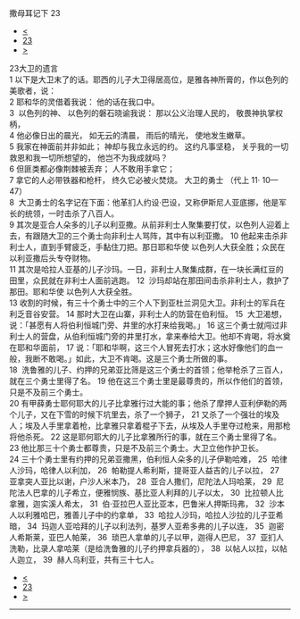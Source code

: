 ﻿





 撒母耳记下 23




* [<](bible/2SA22.md)
* [23](bible/2SA.md)
* [>](bible/2SA24.md)



 
23大卫的遗言  
1 以下是大卫末了的话。耶西的儿子大卫得居高位，是雅各神所膏的，作以色列的美歌者，说：  
2 耶和华的灵借着我说： 他的话在我口中。  
3  以色列的神、 以色列的磐石晓谕我说： 那以公义治理人民的， 敬畏神执掌权柄，  
4 他必像日出的晨光， 如无云的清晨， 雨后的晴光， 使地发生嫩草。  
5 我家在神面前并非如此； 神却与我立永远的约。 这约凡事坚稳， 关乎我的一切救恩和我一切所想望的， 他岂不为我成就吗？  
6 但匪类都必像荆棘被丢弃； 人不敢用手拿它；  
7 拿它的人必带铁器和枪杆， 终久它必被火焚烧。 大卫的勇士 （代上
11·
10—
47）  
8  大卫勇士的名字记在下面：他革扪人约设·巴设，又称伊斯尼人亚底挪，他是军长的统领，一时击杀了八百人。  
9 其次是亚合人朵多的儿子以利亚撒。从前非利士人聚集要打仗，以色列人迎着上去，有跟随大卫的三个勇士向非利士人骂阵，其中有以利亚撒。 
10 他起来击杀非利士人，直到手臂疲乏，手黏住刀把。那日耶和华使 以色列人大获全胜；众民在以利亚撒后头专夺财物。  
11 其次是哈拉人亚基的儿子沙玛。一日，非利士人聚集成群，在一块长满红豆的田里，众民就在非利士人面前逃跑。 
12  沙玛却站在那田间击杀非利士人，救护了那田。耶和华使 以色列人大获全胜。  
13 收割的时候，有三十个勇士中的三个人下到亚杜兰洞见大卫。非利士的军兵在利乏音谷安营。 
14 那时大卫在山寨，非利士人的防营在伯利恒。 
15  大卫渴想，说：「甚愿有人将伯利恒城门旁、井里的水打来给我喝。」 
16 这三个勇士就闯过非利士人的营盘，从伯利恒城门旁的井里打水，拿来奉给大卫。他却不肯喝，将水奠在耶和华面前， 
17 说：「耶和华啊，这三个人冒死去打水；这水好像他们的血一般，我断不敢喝。」如此，大卫不肯喝。这是三个勇士所做的事。  
18  洗鲁雅的儿子、约押的兄弟亚比筛是这三个勇士的首领；他举枪杀了三百人，就在三个勇士里得了名。 
19 他在这三个勇士里是最尊贵的，所以作他们的首领，只是不及前三个勇士。  
20 有甲薛勇士耶何耶大的儿子比拿雅行过大能的事；他杀了摩押人亚利伊勒的两个儿子，又在下雪的时候下坑里去，杀了一个狮子， 
21 又杀了一个强壮的埃及人；埃及人手里拿着枪，比拿雅只拿着棍子下去，从埃及人手里夺过枪来，用那枪将他杀死。 
22 这是耶何耶大的儿子比拿雅所行的事，就在三个勇士里得了名。 
23 他比那三十个勇士都尊贵，只是不及前三个勇士。大卫立他作护卫长。  
24 三十个勇士里有约押的兄弟亚撒黑，伯利恒人朵多的儿子伊勒哈难， 
25  哈律人沙玛，哈律人以利加， 
26  帕勒提人希利斯，提哥亚人益吉的儿子以拉， 
27  亚拿突人亚比以谢，户沙人米本乃， 
28  亚合人撒们，尼陀法人玛哈莱， 
29  尼陀法人巴拿的儿子希立，便雅悯族、基比亚人利拜的儿子以太， 
30  比拉顿人比拿雅，迦实溪人希太， 
31  伯·亚拉巴人亚比亚本，巴鲁米人押斯玛弗， 
32  沙本人以利雅哈巴，雅善儿子中的约拿单， 
33  哈拉人沙玛，哈拉人沙拉的儿子亚希暗， 
34  玛迦人亚哈拜的儿子以利法列，基罗人亚希多弗的儿子以连， 
35  迦密人希斯莱，亚巴人帕莱， 
36  琐巴人拿单的儿子以甲，迦得人巴尼， 
37  亚扪人洗勒，比录人拿哈莱（是给洗鲁雅的儿子约押拿兵器的）， 
38  以帖人以拉，以帖人迦立， 
39  赫人乌利亚，共有三十七人。 
* [<](bible/2SA22.md)
* [23](bible/2SA.md)
* [>](bible/2SA24.md)





---









